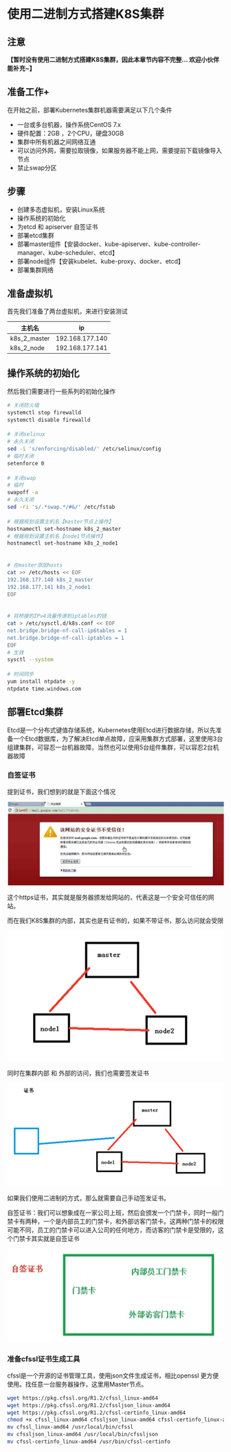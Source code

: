 # 使用二进制方式搭建K8S集群

## 注意

**【暂时没有使用二进制方式搭建K8S集群，因此本章节内容不完整... 欢迎小伙伴能补充~】**





## 准备工作+

在开始之前，部署Kubernetes集群机器需要满足以下几个条件

- 一台或多台机器，操作系统CentOS 7.x
- 硬件配置：2GB ，2个CPU，硬盘30GB
- 集群中所有机器之间网络互通
- 可以访问外网，需要拉取镜像，如果服务器不能上网，需要提前下载镜像导入节点
- 禁止swap分区

## 步骤

- 创建多态虚拟机，安装Linux系统
- 操作系统的初始化
- 为etcd 和 apiserver 自签证书
- 部署etcd集群
- 部署master组件【安装docker、kube-apiserver、kube-controller-manager、kube-scheduler、etcd】
- 部署node组件【安装kubelet、kube-proxy、docker、etcd】
- 部署集群网络

## 准备虚拟机

首先我们准备了两台虚拟机，来进行安装测试

| 主机名       | ip              |
| ------------ | --------------- |
| k8s_2_master | 192.168.177.140 |
| k8s_2_node   | 192.168.177.141 |

## 操作系统的初始化

然后我们需要进行一些系列的初始化操作

```bash
# 关闭防火墙
systemctl stop firewalld
systemctl disable firewalld

# 关闭selinux
# 永久关闭
sed -i 's/enforcing/disabled/' /etc/selinux/config  
# 临时关闭
setenforce 0  

# 关闭swap
# 临时
swapoff -a 
# 永久关闭
sed -ri 's/.*swap.*/#&/' /etc/fstab

# 根据规划设置主机名【master节点上操作】
hostnamectl set-hostname k8s_2_master
# 根据规划设置主机名【node1节点操作】
hostnamectl set-hostname k8s_2_node1


# 在master添加hosts
cat >> /etc/hosts << EOF
192.168.177.140 k8s_2_master
192.168.177.141 k8s_2_node1
EOF


# 将桥接的IPv4流量传递到iptables的链
cat > /etc/sysctl.d/k8s.conf << EOF
net.bridge.bridge-nf-call-ip6tables = 1
net.bridge.bridge-nf-call-iptables = 1
EOF
# 生效
sysctl --system  

# 时间同步
yum install ntpdate -y
ntpdate time.windows.com
```

## 部署Etcd集群

Etcd是一个分布式键值存储系统，Kubernetes使用Etcd进行数据存储，所以先准备一个Etcd数据库，为了解决Etcd单点故障，应采用集群方式部署，这里使用3台组建集群，可容忍一台机器故障，当然也可以使用5台组件集群，可以容忍2台机器故障

### 自签证书

提到证书，我们想到的就是下面这个情况

![image-20201113213116353](images/image-20201113213116353.png)

这个https证书，其实就是服务器颁发给网站的，代表这是一个安全可信任的网站。

而在我们K8S集群的内部，其实也是有证书的，如果不带证书，那么访问就会受限

![image-20201113213353267](images/image-20201113213353267.png)

同时在集群内部 和 外部的访问，我们也需要签发证书

![image-20201113213416013](images/image-20201113213416013.png)

如果我们使用二进制的方式，那么就需要自己手动签发证书。

自签证书：我们可以想象成在一家公司上班，然后会颁发一个门禁卡，同时一般门禁卡有两种，一个是内部员工的门禁卡，和外部访客门禁卡。这两种门禁卡的权限可能不同，员工的门禁卡可以进入公司的任何地方，而访客的门禁卡是受限的，这个门禁卡其实就是自签证书

![image-20201113214234194](images/image-20201113214234194.png)

### 准备cfssl证书生成工具

cfssl是一个开源的证书管理工具，使用json文件生成证书，相比openssl 更方便使用。找任意一台服务器操作，这里用Master节点。

```bash
wget https://pkg.cfssl.org/R1.2/cfssl_linux-amd64
wget https://pkg.cfssl.org/R1.2/cfssljson_linux-amd64
wget https://pkg.cfssl.org/R1.2/cfssl-certinfo_linux-amd64
chmod +x cfssl_linux-amd64 cfssljson_linux-amd64 cfssl-certinfo_linux-amd64
mv cfssl_linux-amd64 /usr/local/bin/cfssl
mv cfssljson_linux-amd64 /usr/local/bin/cfssljson
mv cfssl-certinfo_linux-amd64 /usr/bin/cfssl-certinfo
```

